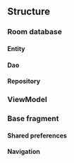 ## Structure

### Room database
#### Entity
#### Dao
#### Repository

### ViewModel

### Base fragment

#### Shared preferences

#### Navigation

### 

